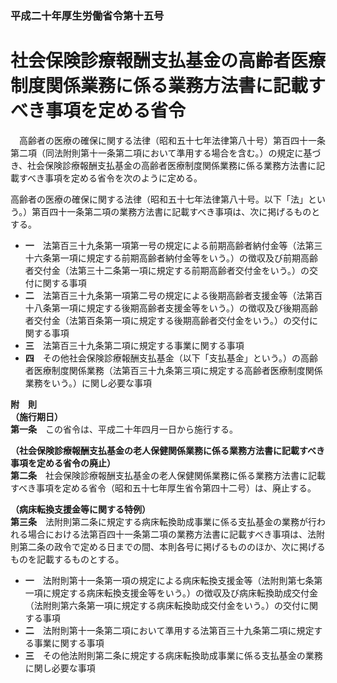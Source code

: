 ### 平成二十年厚生労働省令第十五号  
# 社会保険診療報酬支払基金の高齢者医療制度関係業務に係る業務方法書に記載すべき事項を定める省令  
　高齢者の医療の確保に関する法律（昭和五十七年法律第八十号）第百四十一条第二項（同法附則第十一条第二項において準用する場合を含む。）の規定に基づき、社会保険診療報酬支払基金の高齢者医療制度関係業務に係る業務方法書に記載すべき事項を定める省令を次のように定める。  
  
高齢者の医療の確保に関する法律（昭和五十七年法律第八十号。以下「法」という。）第百四十一条第二項の業務方法書に記載すべき事項は、次に掲げるものとする。  
* **一**　法第百三十九条第一項第一号の規定による前期高齢者納付金等（法第三十六条第一項に規定する前期高齢者納付金等をいう。）の徴収及び前期高齢者交付金（法第三十二条第一項に規定する前期高齢者交付金をいう。）の交付に関する事項  
* **二**　法第百三十九条第一項第二号の規定による後期高齢者支援金等（法第百十八条第一項に規定する後期高齢者支援金等をいう。）の徴収及び後期高齢者交付金（法第百条第一項に規定する後期高齢者交付金をいう。）の交付に関する事項  
* **三**　法第百三十九条第二項に規定する事業に関する事項  
* **四**　その他社会保険診療報酬支払基金（以下「支払基金」という。）の高齢者医療制度関係業務（法第百三十九条第三項に規定する高齢者医療制度関係業務をいう。）に関し必要な事項  
  
**附　則**  
**（施行期日）**  
**第一条**　この省令は、平成二十年四月一日から施行する。  
  
**（社会保険診療報酬支払基金の老人保健関係業務に係る業務方法書に記載すべき事項を定める省令の廃止）**  
**第二条**　社会保険診療報酬支払基金の老人保健関係業務に係る業務方法書に記載すべき事項を定める省令（昭和五十七年厚生省令第四十二号）は、廃止する。  
  
**（病床転換支援金等に関する特例）**  
**第三条**　法附則第二条に規定する病床転換助成事業に係る支払基金の業務が行われる場合における法第百四十一条第二項の業務方法書に記載すべき事項は、法附則第二条の政令で定める日までの間、本則各号に掲げるもののほか、次に掲げるものを記載するものとする。  
* **一**　法附則第十一条第一項の規定による病床転換支援金等（法附則第七条第一項に規定する病床転換支援金等をいう。）の徴収及び病床転換助成交付金（法附則第六条第一項に規定する病床転換助成交付金をいう。）の交付に関する事項  
* **二**　法附則第十一条第二項において準用する法第百三十九条第二項に規定する事業に関する事項  
* **三**　その他法附則第二条に規定する病床転換助成事業に係る支払基金の業務に関し必要な事項  
  
